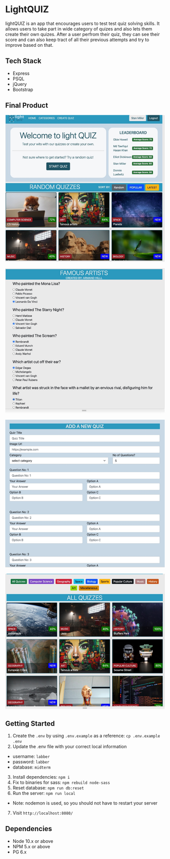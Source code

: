 # LightQUIZ

lightQUIZ is an app that encourages users to test test quiz solving skills. It allows users to take part in wide category of quizes and also lets them create their own quizes. After a user perfrom their quiz, they can see their score and can also keep tract of all their previous attempts and try to improve based on that.

## Tech Stack

- Express
- PSQL
- jQuery
- Bootstrap

## Final Product

!["Home"](https://github.com/jesselap/midterm-quiz/blob/master/public/images/screenshots/home.jpeg?raw=true)&nbsp;
!["Quiz"](https://github.com/jesselap/midterm-quiz/blob/master/public/images/screenshots/quiz.jpeg?raw=true)&nbsp;
!["Create Quiz"](https://github.com/jesselap/midterm-quiz/blob/master/public/images/screenshots/create-quiz.jpeg?raw=true)&nbsp;
!["Categories"](https://github.com/jesselap/midterm-quiz/blob/master/public/images/screenshots/quiz-category.jpeg?raw=true)

## Getting Started

1. Create the `.env` by using `.env.example` as a reference: `cp .env.example .env`
2. Update the .env file with your correct local information

- username: `labber`
- password: `labber`
- database: `midterm`

3. Install dependencies: `npm i`
4. Fix to binaries for sass: `npm rebuild node-sass`
5. Reset database: `npm run db:reset`
6. Run the server: `npm run local`

- Note: nodemon is used, so you should not have to restart your server

7. Visit `http://localhost:8080/`

## Dependencies

- Node 10.x or above
- NPM 5.x or above
- PG 6.x
